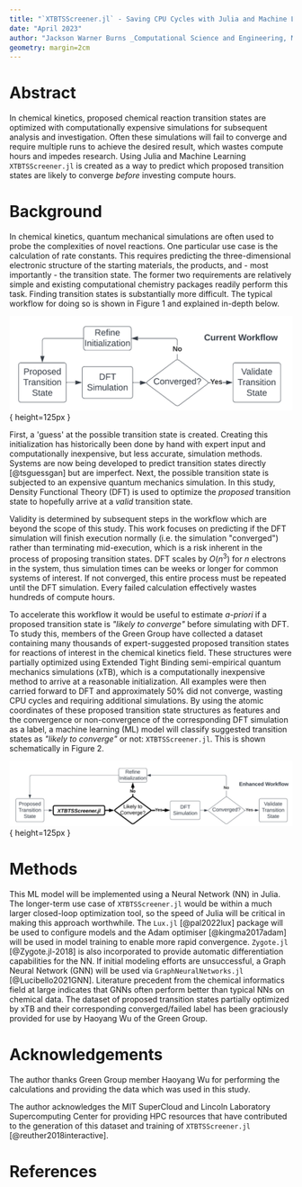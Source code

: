 ```yaml
---
title: "`XTBTSScreener.jl` - Saving CPU Cycles with Julia and Machine Learning"
date: "April 2023"
author: "Jackson Warner Burns _Computational Science and Engineering, MIT_"
geometry: margin=2cm
---
```


# Abstract
In chemical kinetics, proposed chemical reaction transition states are optimized with computationally expensive simulations for subsequent analysis and investigation.
Often these simulations will fail to converge and require multiple runs to achieve the desired result, which wastes compute hours and impedes research.
Using Julia and Machine Learning `XTBTSScreener.jl` is created as a way to predict which proposed transition states are likely to converge _before_ investing compute hours.

# Background
In chemical kinetics, quantum mechanical simulations are often used to probe the complexities of novel reactions.
One particular use case is the calculation of rate constants.
This requires predicting the three-dimensional electronic structure of the starting materials, the products, and - most importantly - the transition state.
The former two requirements are relatively simple and existing computational chemistry packages readily perform this task.
Finding transition states is substantially more difficult.
The typical workflow for doing so is shown in Figure 1 and explained in-depth below.

![Current Transition State Search Workflow](https://raw.githubusercontent.com/JacksonBurns/xtb-ts-screener/main/paper/images/current_workflow_diagram.png){ height=125px }

First, a 'guess' at the possible transition state is created.
Creating this initialization has historically been done by hand with expert input and computationally inexpensive, but less accurate, simulation methods.
Systems are now being developed to predict transition states directly [@tsguessgan] but are imperfect.
Next, the possible transition state is subjected to an expensive quantum mechanics simulation.
In this study, Density Functional Theory (DFT) is used to optimize the _proposed_ transition state to hopefully arrive at a _valid_ transition state.

Validity is determined by subsequent steps in the workflow which are beyond the scope of this study.
This work focuses on predicting if the DFT simulation will finish execution normally (i.e. the simulation "converged") rather than terminating mid-execution, which is a risk inherent in the process of proposing transition states.
DFT scales by $O(n^3)$ for $n$ electrons in the system, thus simulation times can be weeks or longer for common systems of interest.
If not converged, this entire process must be repeated until the DFT simulation.
Every failed calculation effectively wastes hundreds of compute hours.

To accelerate this workflow it would be useful to estimate _a-priori_ if a proposed transition state is _"likely to converge"_ before simulating with DFT.
To study this, members of the Green Group have collected a dataset containing many thousands of expert-suggested proposed  transition states for reactions of interest in the chemical kinetics field.
These structures were partially optimized using Extended Tight Binding semi-empirical quantum mechanics simulations (xTB), which is a computationally inexpensive method to arrive at a reasonable initialization.
All examples were then carried forward to DFT and approximately 50% did not converge, wasting CPU cycles and requiring additional simulations.
By using the atomic coordinates of these proposed transition state structures as features and the convergence or non-convergence of the corresponding DFT simulation as a label, a machine learning (ML) model will classify suggested transition states as _"likely to converge"_ or not: `XTBTSScreener.jl`.
This is shown schematically in Figure 2.

![Proposed Enhanced Transition State Search Workflow](https://raw.githubusercontent.com/JacksonBurns/xtb-ts-screener/main/paper/images/proposed_workflow_diagram.png){ height=125px }


# Methods
This ML model will be implemented using a Neural Network (NN) in Julia.
The longer-term use case of `XTBTSScreener.jl` would be within a much larger closed-loop optimization tool, so the speed of Julia will be critical in making this approach worthwhile.
The `Lux.jl` [@pal2022lux] package will be used to configure models and the Adam optimiser [@kingma2017adam] will be used in model training to enable more rapid convergence.
`Zygote.jl` [@Zygote.jl-2018] is also incorporated to provide automatic differentiation capabilities for the NN.
If initial modeling efforts are unsuccessful, a Graph Neural Network (GNN) will be used via `GraphNeuralNetworks.jl` [@Lucibello2021GNN].
Literature precedent from the chemical informatics field at large indicates that GNNs often perform better than typical NNs on chemical data.
The dataset of proposed transition states partially optimized by xTB and their corresponding converged/failed label has been graciously provided for use by Haoyang Wu of the Green Group.

# Acknowledgements
The author thanks Green Group member Haoyang Wu for performing the calculations and providing the data which was used in this study.

The author acknowledges the MIT SuperCloud and Lincoln Laboratory Supercomputing Center for providing HPC resources that have contributed to the generation of this dataset and training of `XTBTSScreener.jl` [@reuther2018interactive].


# References